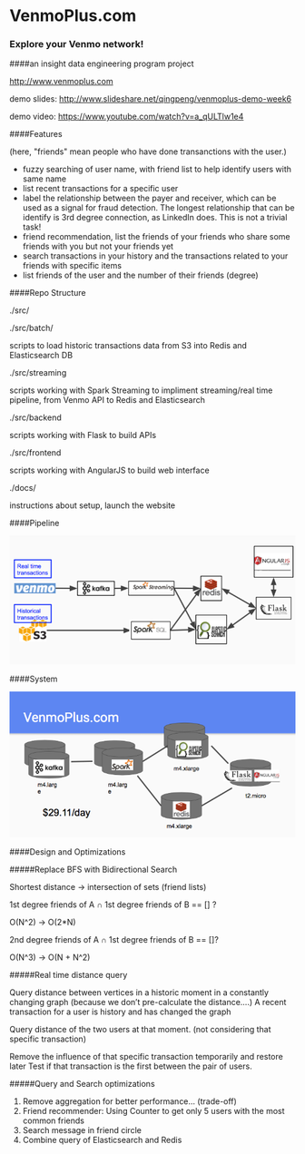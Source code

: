 # VenmoPlus.com
### Explore your Venmo network! 
####an insight data engineering program project

http://www.venmoplus.com

demo slides: http://www.slideshare.net/qingpeng/venmoplus-demo-week6

demo video: https://www.youtube.com/watch?v=a_qULTlw1e4



####Features

(here, "friends" mean people who have done transanctions with the user.)
* fuzzy searching of user name, with friend list to help identify users with same name
* list recent transactions for a specific user
* label the relationship between the payer and receiver, which can be used as a signal for fraud detection. The longest relationship that can be identify is 3rd degree connection, as LinkedIn does. This is not a trivial task!
* friend recommendation, list the friends of your friends who share some friends with you but not your friends yet
* search transactions in your history and the transactions related to your friends with specific items
* list friends of the user and the number of their friends (degree)

####Repo Structure

./src/

./src/batch/ 

scripts to load historic transactions data from S3 into Redis and Elasticsearch DB

./src/streaming 

scripts working with Spark Streaming to impliment streaming/real time pipeline, from Venmo API to Redis and Elasticsearch

./src/backend 

scripts working with Flask to build APIs

./src/frontend 

scripts working with AngularJS to build web interface

./docs/    

instructions about setup, launch the website


####Pipeline

![alt text](https://raw.githubusercontent.com/qingpeng/VenmoPlus/master/docs/pipeline.png "Pipeline")

####System

![alt text](https://raw.githubusercontent.com/qingpeng/VenmoPlus/master/docs/system.png "System")


####Design and Optimizations

#####Replace BFS with Bidirectional Search  

Shortest distance -> intersection of sets (friend lists)

1st degree friends of A ∩ 1st degree friends of B == [] ?

O(N^2) -> O(2*N)

2nd degree friends of A ∩ 1st degree friends of B == []?

 O(N^3) -> O(N + N^2)
 
#####Real time distance query

Query distance between vertices in a historic moment in a constantly changing graph (because we don’t pre-calculate the distance….)
A recent transaction for a user is history and has changed the graph

Query distance of the two users at that moment. (not considering that specific transaction)

Remove the influence of that specific transaction temporarily and restore later
Test if that transaction is the first between the pair of users.

#####Query and Search optimizations

1. Remove aggregation for better performance… (trade-off)
2. Friend recommender: Using Counter to get only 5 users with the most common friends
3. Search message in friend circle
4. Combine query of Elasticsearch and Redis


